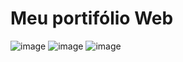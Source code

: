 # Meu portifólio Web
![image](https://github.com/Ntanzi07/Curriculo/assets/138806744/19a5947e-a061-45fd-a106-5a4b1a1fcae1)
![image](https://github.com/Ntanzi07/Curriculo/assets/138806744/c8ee0dd6-e808-4c0b-81df-9008c03cbc0e)
![image](https://github.com/Ntanzi07/Curriculo/assets/138806744/988bb1dd-ae36-4563-983e-94d3e1edd45e)
